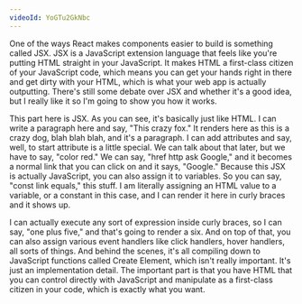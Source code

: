 ```yaml
---
videoId: YoGTu2GkNbc
---
```


One of the ways React makes components easier to build is something called JSX. JSX is a JavaScript extension language that feels like you're putting HTML straight in your JavaScript. It makes HTML a first-class citizen of your JavaScript code, which means you can get your hands right in there and get dirty with your HTML, which is what your web app is actually outputting. There's still some debate over JSX and whether it's a good idea, but I really like it so I'm going to show you how it works.

This part here is JSX. As you can see, it's basically just like HTML. I can write a paragraph here and say, "This crazy fox." It renders here as this is a crazy dog, blah blah blah, and it's a paragraph. I can add attributes and say, well, to start attribute is a little special. We can talk about that later, but we have to say, "color red." We can say, "href http ask Google," and it becomes a normal link that you can click on and it says, "Google." Because this JSX is actually JavaScript, you can also assign it to variables. So you can say, "const link equals," this stuff. I am literally assigning an HTML value to a variable, or a constant in this case, and I can render it here in curly braces and it shows up.

I can actually execute any sort of expression inside curly braces, so I can say, "one plus five," and that's going to render a six. And on top of that, you can also assign various event handlers like click handlers, hover handlers, all sorts of things. And behind the scenes, it's all compiling down to JavaScript functions called Create Element, which isn't really important. It's just an implementation detail. The important part is that you have HTML that you can control directly with JavaScript and manipulate as a first-class citizen in your code, which is exactly what you want.
